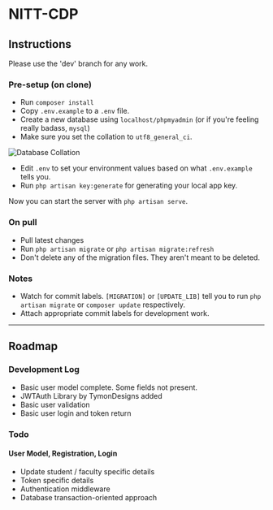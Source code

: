 # NITT-CDP

## Instructions

Please use the 'dev' branch for any work.

### Pre-setup (on clone)

- Run `composer install`
- Copy `.env.example` to a `.env` file.
- Create a new database using `localhost/phpmyadmin` (or if you're feeling really badass, `mysql`)
- Make sure you set the collation to `utf8_general_ci`.

![Database Collation](http://s25.postimg.org/ll1s9820f/screenshot_1445630680.jpg)

- Edit `.env` to set your environment values based on what `.env.example` tells you.
- Run `php artisan key:generate` for generating your local app key.

Now you can start the server with `php artisan serve`.

### On pull

- Pull latest changes
- Run `php artisan migrate` or `php artisan migrate:refresh`
- Don't delete any of the migration files. They aren't meant to be deleted.

### Notes

- Watch for commit labels. `[MIGRATION]` or `[UPDATE_LIB]` tell you to run `php artisan migrate` or `composer update` respectively.
- Attach appropriate commit labels for development work.

----

## Roadmap

### Development Log

- Basic user model complete. Some fields not present.
- JWTAuth Library by TymonDesigns added
- Basic user validation
- Basic user login and token return

### Todo

#### User Model, Registration, Login

- Update student / faculty specific details
- Token specific details
- Authentication middleware
- Database transaction-oriented approach
